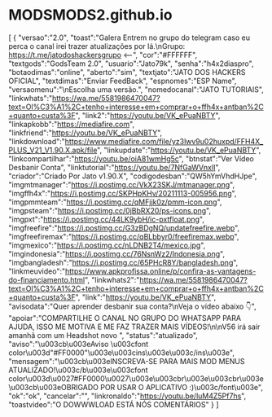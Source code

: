# MODSMODS2.github.io
[ { "versao":"2.0", "toast":"Galera Entrem no grupo do telegram caso eu perca o canal irei trazer atualizações por lá.\nGrupo: https://t.me/jatodoshackersgrupo <--", "cor":"#FFFFFF", "textgods":"GodsTeam 2.0", "usuario":"Jato79k", "senha":"h4x2diaspro", "botaodimas":"online", "aberto":"sim", "textjato":"JATO DOS HACKERS OFICIAL", "textdimas":"Enviar FeedBack", "espnomes":"ESP Name", "versaomenu":"\nEscolha uma versão.", "nomedocanal":"JATO TUTORIAIS", "linkwhats":"https://wa.me/5581986470047?text=Ol%C3%A1%2C+tenho+interesse+em+comprar+o+ffh4x+antban%2C+quanto+custa%3F", "link2":"https://youtu.be/VK_ePuaNBTY", "linkapkobb":"https://mediafire.com", "linkfriend":"https://youtu.be/VK_ePuaNBTY", "linkdownload":"https://www.mediafire.com/file/yz3lwv9u02huxpd/FFH4X_PLUS_V21_V1.90.X.apk/file", "linkupdate":"https://youtu.be/VK_ePuaNBTY", "linkcompartilhar":"https://youtu.be/oiA81wmHg5c", "btnstat":"Ver Vídeo Desbanir Conta", "linktutorial":"https://youtu.be/7NfGaWVnxlI", "criador":"Criado Por Jato v1.90.X", "codigodesban":"QW5hYmVhdHJpe", "imgmtmanager":"https://i.postimg.cc/VkX23SKJ/mtmanager.png", "imgffh4x":"https://i.postimg.cc/SKPHpKHv/20211113-005956.png", "imgpmmteam":"https://i.postimg.cc/qMFjjk0z/pmm-icon.png", "imgpsteam":"https://i.postimg.cc/0jBbRX20/ps-icons.png", "imgpxt":"https://i.postimg.cc/44LK9ybH/ic-pxtfloat.png", "imgfreefire":"https://i.postimg.cc/G3zBDgNQ/updatefreefire.webp", "imgfreefiremax":"https://i.postimg.cc/qBLbbyr0/freefiremax.webp", "imgmexico":"https://i.postimg.cc/nLDNB2T4/mexico.jpg", "imgindonesia":"https://i.postimg.cc/76NsnWz2/Indonesia.png", "imgbangladesh":"https://i.postimg.cc/65PHcR8Y/bangladesh.png", "linkmeuvideo":"https://www.apkprofissa.online/p/confira-as-vantagens-do-financiamento.html", "linkwhats2":"https://wa.me/5581986470047?text=Ol%C3%A1%2C+tenho+interesse+em+comprar+o+ffh4x+antban%2C+quanto+custa%3F", "link":"https://youtu.be/VK_ePuaNBTY", "avisodata":"Quer aprender desbanir sua conta?\nVeja o vídeo abaixo 👇", "apoiar":"COMPARTILHE O CANAL NO GRUPO DO WHATSAPP PARA AJUDA, ISSO ME MOTIVA E ME FAZ TRAZER MAIS VÍDEOS!\n\nV56 irá sair amanhã com um Headshot novo ", "status":"atualizado", "aviso":"\u003cb\u003eAviso \u003cfont color\u003d\"#FF0000\"\u003e\u003cins\u003e\u003c/ins\u003e", "mensagem":"\u003cb\u003eINSCREVA-SE PARA MAIS MOD MENUS ATUALIZADO!\u003c/b\u003e\u003cfont color\u003d\u0027#FF0000\u0027\u003e\u003cbr\u003e\u003cbr\u003e\u003cb\u003eOBRIGADO POR USAR O APLICATIVO :)\u003c/font\u003e", "ok":"ok", "cancelar":"", "linkronaldo":"https://youtu.be/luM4Z5Pf7hs", "toastvideo":"O DOWWWLOAD ESTÁ NÓS COMENTÁRIOS" } ]
